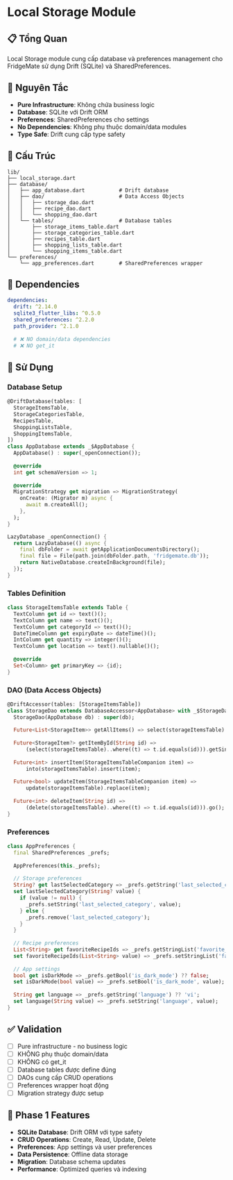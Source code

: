 # Local Storage Module

## 📋 Tổng Quan

Local Storage module cung cấp database và preferences management cho FridgeMate sử dụng Drift (SQLite) và SharedPreferences.

## 🎯 Nguyên Tắc

- **Pure Infrastructure**: Không chứa business logic
- **Database**: SQLite với Drift ORM
- **Preferences**: SharedPreferences cho settings
- **No Dependencies**: Không phụ thuộc domain/data modules
- **Type Safe**: Drift cung cấp type safety

## 📁 Cấu Trúc

```
lib/
├── local_storage.dart
├── database/
│   ├── app_database.dart           # Drift database
│   ├── dao/                        # Data Access Objects
│   │   ├── storage_dao.dart
│   │   ├── recipe_dao.dart
│   │   └── shopping_dao.dart
│   └── tables/                     # Database tables
│       ├── storage_items_table.dart
│       ├── storage_categories_table.dart
│       ├── recipes_table.dart
│       ├── shopping_lists_table.dart
│       └── shopping_items_table.dart
└── preferences/
    └── app_preferences.dart        # SharedPreferences wrapper
```

## 🔧 Dependencies

```yaml
dependencies:
  drift: ^2.14.0
  sqlite3_flutter_libs: ^0.5.0
  shared_preferences: ^2.2.0
  path_provider: ^2.1.0
  
  # ❌ NO domain/data dependencies
  # ❌ NO get_it
```

## 📝 Sử Dụng

### Database Setup

```dart
@DriftDatabase(tables: [
  StorageItemsTable,
  StorageCategoriesTable,
  RecipesTable,
  ShoppingListsTable,
  ShoppingItemsTable,
])
class AppDatabase extends _$AppDatabase {
  AppDatabase() : super(_openConnection());
  
  @override
  int get schemaVersion => 1;
  
  @override
  MigrationStrategy get migration => MigrationStrategy(
    onCreate: (Migrator m) async {
      await m.createAll();
    },
  );
}

LazyDatabase _openConnection() {
  return LazyDatabase(() async {
    final dbFolder = await getApplicationDocumentsDirectory();
    final file = File(path.join(dbFolder.path, 'fridgemate.db'));
    return NativeDatabase.createInBackground(file);
  });
}
```

### Tables Definition

```dart
class StorageItemsTable extends Table {
  TextColumn get id => text()();
  TextColumn get name => text()();
  TextColumn get categoryId => text()();
  DateTimeColumn get expiryDate => dateTime()();
  IntColumn get quantity => integer()();
  TextColumn get location => text().nullable()();
  
  @override
  Set<Column> get primaryKey => {id};
}
```

### DAO (Data Access Objects)

```dart
@DriftAccessor(tables: [StorageItemsTable])
class StorageDao extends DatabaseAccessor<AppDatabase> with _$StorageDaoMixin {
  StorageDao(AppDatabase db) : super(db);
  
  Future<List<StorageItem>> getAllItems() => select(storageItemsTable).get();
  
  Future<StorageItem?> getItemById(String id) =>
      (select(storageItemsTable)..where((t) => t.id.equals(id))).getSingleOrNull();
  
  Future<int> insertItem(StorageItemsTableCompanion item) =>
      into(storageItemsTable).insert(item);
  
  Future<bool> updateItem(StorageItemsTableCompanion item) =>
      update(storageItemsTable).replace(item);
  
  Future<int> deleteItem(String id) =>
      (delete(storageItemsTable)..where((t) => t.id.equals(id))).go();
}
```

### Preferences

```dart
class AppPreferences {
  final SharedPreferences _prefs;
  
  AppPreferences(this._prefs);
  
  // Storage preferences
  String? get lastSelectedCategory => _prefs.getString('last_selected_category');
  set lastSelectedCategory(String? value) {
    if (value != null) {
      _prefs.setString('last_selected_category', value);
    } else {
      _prefs.remove('last_selected_category');
    }
  }
  
  // Recipe preferences
  List<String> get favoriteRecipeIds => _prefs.getStringList('favorite_recipe_ids') ?? [];
  set favoriteRecipeIds(List<String> value) => _prefs.setStringList('favorite_recipe_ids', value);
  
  // App settings
  bool get isDarkMode => _prefs.getBool('is_dark_mode') ?? false;
  set isDarkMode(bool value) => _prefs.setBool('is_dark_mode', value);
  
  String get language => _prefs.getString('language') ?? 'vi';
  set language(String value) => _prefs.setString('language', value);
}
```

## ✅ Validation

- [ ] Pure infrastructure - no business logic
- [ ] KHÔNG phụ thuộc domain/data
- [ ] KHÔNG có get_it
- [ ] Database tables được define đúng
- [ ] DAOs cung cấp CRUD operations
- [ ] Preferences wrapper hoạt động
- [ ] Migration strategy được setup

## 🚀 Phase 1 Features

- **SQLite Database**: Drift ORM với type safety
- **CRUD Operations**: Create, Read, Update, Delete
- **Preferences**: App settings và user preferences
- **Data Persistence**: Offline data storage
- **Migration**: Database schema updates
- **Performance**: Optimized queries và indexing
